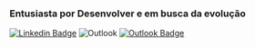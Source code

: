 ### Entusiasta por Desenvolver e em busca da evolução 

[![Linkedin Badge](https://img.shields.io/badge/linkedin-%230077B5.svg?style=for-the-badge&logo=linkedin&logoColor=white&link=https://www.linkedin.com/in/jeancarloz14)](https://www.linkedin.com/in/jeancarloz14/)
<img alt="Outlook" src="https://img.shields.io/badge/Microsoft_Outlook-0078D4?style=for-the-badge&logo=microsoft-outlook&logoColor=white" />
[![Outlook Badge](https://img.shields.io/badge/Microsoft_Outlook-0078D4?style=for-the-badge&logo=microsoft-outlook&logoColor=white&link=mailto:jeancarloz14@outlook.com)](mailto:jeancarloz14@outlook.com)
</div>
